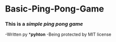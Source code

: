 # Basic-Ping-Pong-Game
### This is a ***simple ping pong game***
-Written py ***pyhton**
-Being protected by MIT license



